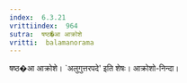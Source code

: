 ```yaml
---
index:  6.3.21
vrittiindex:  964
sutra:  षष्ठ�आ आक्रोशे
vritti:  balamanorama 
---
```


षष्ठ�आ आक्रोशे। `अलुगुत्तरपदे' इति शेषः। आक्रोशो-निन्दा। 

